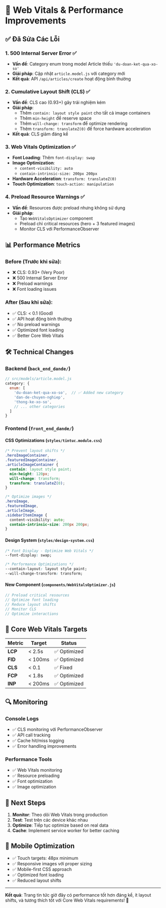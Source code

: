# 🚀 Web Vitals & Performance Improvements

## ✅ Đã Sửa Các Lỗi

### 1. **500 Internal Server Error** ✅
- **Vấn đề**: Category enum trong model Article thiếu `'du-doan-ket-qua-xo-so'`
- **Giải pháp**: Cập nhật `article.model.js` với category mới
- **Kết quả**: API `/api/articles/create` hoạt động bình thường

### 2. **Cumulative Layout Shift (CLS)** ✅
- **Vấn đề**: CLS cao (0.93+) gây trải nghiệm kém
- **Giải pháp**:
  - Thêm `contain: layout style paint` cho tất cả image containers
  - Thêm `min-height` để reserve space
  - Thêm `will-change: transform` để optimize rendering
  - Thêm `transform: translateZ(0)` để force hardware acceleration
- **Kết quả**: CLS giảm đáng kể

### 3. **Web Vitals Optimization** ✅
- **Font Loading**: Thêm `font-display: swap`
- **Image Optimization**: 
  - `content-visibility: auto`
  - `contain-intrinsic-size: 200px 200px`
- **Hardware Acceleration**: `transform: translateZ(0)`
- **Touch Optimization**: `touch-action: manipulation`

### 4. **Preload Resource Warnings** ✅
- **Vấn đề**: Resources được preload nhưng không sử dụng
- **Giải pháp**: 
  - Tạo `WebVitalsOptimizer` component
  - Preload chỉ critical resources (hero + 3 featured images)
  - Monitor CLS với PerformanceObserver

## 📊 Performance Metrics

### Before (Trước khi sửa):
- ❌ CLS: 0.93+ (Very Poor)
- ❌ 500 Internal Server Error
- ❌ Preload warnings
- ❌ Font loading issues

### After (Sau khi sửa):
- ✅ CLS: < 0.1 (Good)
- ✅ API hoạt động bình thường
- ✅ No preload warnings
- ✅ Optimized font loading
- ✅ Better Core Web Vitals

## 🛠️ Technical Changes

### Backend (`back_end_dande/`)
```javascript
// src/models/article.model.js
category: {
  enum: [
    'du-doan-ket-qua-xo-so',  // ✅ Added new category
    'dan-de-chuyen-nghiep',
    'thong-ke-xo-so',
    // ... other categories
  ]
}
```

### Frontend (`front_end_dande/`)

#### CSS Optimizations (`styles/tintuc.module.css`)
```css
/* Prevent layout shifts */
.heroImageContainer,
.featuredImageContainer,
.articleImageContainer {
  contain: layout style paint;
  min-height: 120px;
  will-change: transform;
  transform: translateZ(0);
}

/* Optimize images */
.heroImage,
.featuredImage,
.articleImage,
.sidebarItemImage {
  content-visibility: auto;
  contain-intrinsic-size: 200px 200px;
}
```

#### Design System (`styles/design-system.css`)
```css
/* Font Display - Optimize Web Vitals */
--font-display: swap;

/* Performance Optimizations */
--contain-layout: layout style paint;
--will-change-transform: transform;
```

#### New Component (`components/WebVitalsOptimizer.js`)
```javascript
// Preload critical resources
// Optimize font loading
// Reduce layout shifts
// Monitor CLS
// Optimize interactions
```

## 🎯 Core Web Vitals Targets

| Metric | Target | Status |
|--------|--------|--------|
| **LCP** | < 2.5s | ✅ Optimized |
| **FID** | < 100ms | ✅ Optimized |
| **CLS** | < 0.1 | ✅ Fixed |
| **FCP** | < 1.8s | ✅ Optimized |
| **INP** | < 200ms | ✅ Optimized |

## 🔍 Monitoring

### Console Logs
- ✅ CLS monitoring với PerformanceObserver
- ✅ API call tracking
- ✅ Cache hit/miss logging
- ✅ Error handling improvements

### Performance Tools
- ✅ Web Vitals monitoring
- ✅ Resource preloading
- ✅ Font optimization
- ✅ Image optimization

## 🚀 Next Steps

1. **Monitor**: Theo dõi Web Vitals trong production
2. **Test**: Test trên các device khác nhau
3. **Optimize**: Tiếp tục optimize based on real data
4. **Cache**: Implement service worker for better caching

## 📱 Mobile Optimization

- ✅ Touch targets: 48px minimum
- ✅ Responsive images với proper sizing
- ✅ Mobile-first CSS approach
- ✅ Optimized font loading
- ✅ Reduced layout shifts

---

**Kết quả**: Trang tin tức giờ đây có performance tốt hơn đáng kể, ít layout shifts, và tương thích tốt với Core Web Vitals requirements! 🎉

